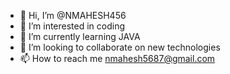 - 👋 Hi, I’m @NMAHESH456
- 👀 I’m interested in coding
- 🌱 I’m currently learning JAVA
- 💞️ I’m looking to collaborate on new technologies
- 📫 How to reach me nmahesh5687@gmail.com

<!---
NMAHESH456/NMAHESH456 is a ✨ special ✨ repository because its `README.md` (this file) appears on your GitHub profile.
You can click the Preview link to take a look at your changes.
--->
